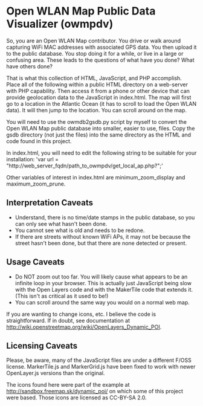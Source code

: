 Open WLAN Map Public Data Visualizer (owmpdv)
============================================
So, you are an Open WLAN Map contributor. You drive or walk around
capturing WiFi MAC addresses with associated GPS data. You then upload
it to the public database. You stop doing it for a while, or live in a
large or confusing area. These leads to the questions of what have you done?
What have others done?

That is what this collection of HTML, JavaScript, and PHP accomplish.
Place all of the following within a public HTML directory on a web-server
with PHP capability. Then access it from a phone or other device that can
provide geolocation data to the JavaScript in index.html. The map will first
go to a location in the Atlantic Ocean (it has to scroll to load the Open WLAN
data). It will then jump to the location. You can scroll around on the map.

You will need to use the owmdb2gsdb.py script by myself to convert the Open
WLAN Map public database into smaller, easier to use, files. Copy the gsdb directory
(not just the files) into the same directory as the HTML and code found in this project.

In index.html, you will need to edit the following string to be suitable for your installation:
'var url = "http://web_server_fqdn/path_to_owmpdv/get_local_ap.php?";'

Other variables of interest in index.html are minimum_zoom_display and maximum_zoom_prune.

Interpretation Caveats
----------------------
* Understand, there is no time/date stamps in the public database, so you can only
see what hasn't been done.
* You cannot see what is old and needs to be redone.
* If there are streets without known WiFi APs, it may not be because the street hasn't
been done, but that there are none detected or present.

Usage Caveats
-------------
* Do NOT zoom out too far. You will likely cause what appears to be an infinite loop in
your browser. This is actually just JavaScript being slow with the Open Layers code and
with the MakerTile code that extends it. (This isn't as critical as it used to be!)
* You can scroll around the same way you would on a normal web map.

If you are wanting to change icons, etc. I believe the code is straightforward. If in doubt,
see documentation at http://wiki.openstreetmap.org/wiki/OpenLayers_Dynamic_POI.

Licensing Caveats
-----------------
Please, be aware, many of the JavaScript files are under a different F/OSS license.
MarkerTile.js and MarkerGrid.js have been fixed to work with newer OpenLayer.js
versions than the original.

The icons found here were part of the example at http://sandbox.freemap.sk/dynamic_poi/
on which some of this project were based. Those icons are licensed as CC-BY-SA 2.0.
